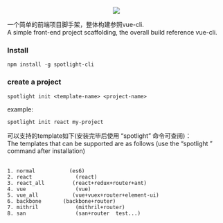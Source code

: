 <p align="center">
    <img src="https://github.com/yuminjustin/spotlight-cli/blob/master/static/sp_wihte.png">
</p>
一个简单的前端项目脚手架，整体构建参照vue-cli.  <br>
A simple front-end project scaffolding, the overall build reference vue-cli. <br>

### Install

    npm install -g spotlight-cli

### create a project

    spotlight init <template-name> <project-name>

example:

    spotlight init react my-project



可以支持的template如下(安装完毕后使用 “spotlight” 命令可查阅)：<br>
The templates that can be supported are as follows (use the “spotlight ” command after installation)<br><br>

    1. normal           (es6)  
    2. react              (react) 
    3. react_all         (react+redux+router+ant)
    4. vue                (vue)
    5. vue_all           (vue+vuex+router+element-ui) 
    6. backbone       (backbone+router)
    7. mithril            (mithril+router)
    8. san                (san+router  test...)
    
    
<br><br>

